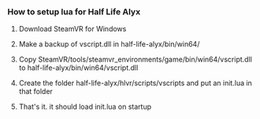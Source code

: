 ### How to setup lua for Half Life Alyx

1. Download SteamVR for Windows

2. Make a backup of vscript.dll in half-life-alyx/bin/win64/

3. Copy SteamVR/tools/steamvr_environments/game/bin/win64/vscript.dll to half-life-alyx/bin/win64/vscript.dll

4. Create the folder half-life-alyx/hlvr/scripts/vscripts and put an init.lua in that folder 

5. That's it. it should load init.lua on startup 

